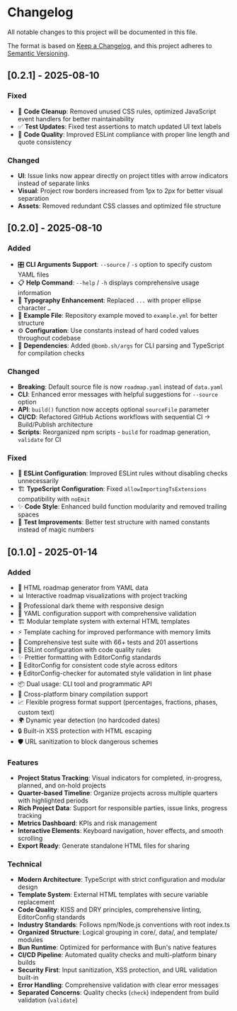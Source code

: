 # Changelog

All notable changes to this project will be documented in this file.

The format is based on [Keep a Changelog](https://keepachangelog.com/en/1.0.0/),
and this project adheres to [Semantic Versioning](https://semver.org/spec/v2.0.0.html).

## [0.2.1] - 2025-08-10

### Fixed

- 🧹 **Code Cleanup**: Removed unused CSS rules, optimized JavaScript event handlers for better maintainability
- ✅ **Test Updates**: Fixed test assertions to match updated UI text labels
- 📝 **Code Quality**: Improved ESLint compliance with proper line length and quote consistency

### Changed

- **UI**: Issue links now appear directly on project titles with arrow indicators instead of separate links
- **Visual**: Project row borders increased from 1px to 2px for better visual separation
- **Assets**: Removed redundant CSS classes and optimized file structure

## [0.2.0] - 2025-08-10

### Added

- 🎛️ **CLI Arguments Support**: `--source` / `-s` option to specify custom YAML files
- 📋 **Help Command**: `--help` / `-h` displays comprehensive usage information
- 🎨 **Typography Enhancement**: Replaced `...` with proper ellipse character `…`
- 📄 **Example File**: Repository example moved to `example.yml` for better structure
- ⚙️ **Configuration**: Use constants instead of hard coded values throughout codebase
- 🔧 **Dependencies**: Added `@bomb.sh/args` for CLI parsing and TypeScript for compilation checks

### Changed

- **Breaking**: Default source file is now `roadmap.yaml` instead of `data.yaml`
- **CLI**: Enhanced error messages with helpful suggestions for `--source` option
- **API**: `build()` function now accepts optional `sourceFile` parameter
- **CI/CD**: Refactored GitHub Actions workflows with sequential CI → Build/Publish architecture
- **Scripts**: Reorganized npm scripts - `build` for roadmap generation, `validate` for CI

### Fixed

- 🔧 **ESLint Configuration**: Improved ESLint rules without disabling checks unnecessarily
- 🏗️ **TypeScript Configuration**: Fixed `allowImportingTsExtensions` compatibility with `noEmit`
- ✨ **Code Style**: Enhanced build function modularity and removed trailing spaces
- 🧪 **Test Improvements**: Better test structure with named constants instead of magic numbers

## [0.1.0] - 2025-01-14

### Added

- 🎯 HTML roadmap generator from YAML data
- 📊 Interactive roadmap visualizations with project tracking
- 🎨 Professional dark theme with responsive design
- 📝 YAML configuration support with comprehensive validation
- 🏗️ Modular template system with external HTML templates
- ⚡ Template caching for improved performance with memory limits
- 🧪 Comprehensive test suite with 66+ tests and 201 assertions
- 🔧 ESLint configuration with code quality rules
- ✨ Prettier formatting with EditorConfig standards
- 📏 EditorConfig for consistent code style across editors
- 🛉 EditorConfig-checker for automated style validation in lint phase
- 📦 Dual usage: CLI tool and programmatic API
- 🚀 Cross-platform binary compilation support
- 📈 Flexible progress format support (percentages, fractions, phases, custom text)
- 🌍 Dynamic year detection (no hardcoded dates)
- 🔒 Built-in XSS protection with HTML escaping
- 🛡️ URL sanitization to block dangerous schemes

### Features

- **Project Status Tracking**: Visual indicators for completed, in-progress, planned, and on-hold projects
- **Quarter-based Timeline**: Organize projects across multiple quarters with highlighted periods
- **Rich Project Data**: Support for responsible parties, issue links, progress tracking
- **Metrics Dashboard**: KPIs and risk management
- **Interactive Elements**: Keyboard navigation, hover effects, and smooth scrolling
- **Export Ready**: Generate standalone HTML files for sharing

### Technical

- **Modern Architecture**: TypeScript with strict configuration and modular design
- **Template System**: External HTML templates with secure variable replacement
- **Code Quality**: KISS and DRY principles, comprehensive linting, EditorConfig standards
- **Industry Standards**: Follows npm/Node.js conventions with root index.ts
- **Organized Structure**: Logical grouping in core/, data/, and template/ modules
- **Bun Runtime**: Optimized for performance with Bun's native features
- **CI/CD Pipeline**: Automated quality checks and multi-platform binary builds
- **Security First**: Input sanitization, XSS protection, and URL validation built-in
- **Error Handling**: Comprehensive validation with clear error messages
- **Separated Concerns**: Quality checks (`check`) independent from build validation (`validate`)
